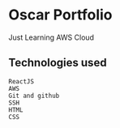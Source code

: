 # Oscar Portfolio

Just Learning AWS Cloud

## Technologies used
    ReactJS
    AWS
    Git and github
    SSH
    HTML
    CSS